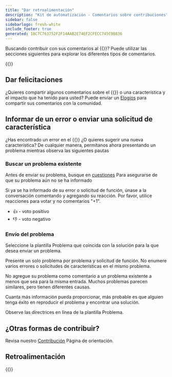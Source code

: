 ```yaml
---
title: "Dar retroalimentación"
description: "Kit de automatización - Comentarios sobre contribuciones"
sidebar: false
sidebarlogo: fresh-white
include_footer: true
generated: 18C7C763752F2F14AAB2E74EF2CFECC745C9B836
---
```


Buscando contribuir con sus comentarios al {{<product-name>}}? Puede utilizar las secciones siguientes para explorar los diferentes tipos de comentarios.

{{<toc>}}

## Dar felicitaciones

¿Quieres compartir algunos comentarios sobre el {{<product-name>}} o una característica y el impacto que ha tenido para usted? Puede enviar un [Elogios](https://github.com/microsoft/powercat-automation-kit/issues/new?assignees=&labels=automation-kit%2Ckudos&template=4-automation-kit-kudos.yml&title=%5BAutomation+Kit+-+Kudos%5D+Your+summary) para compartir sus comentarios con la comunidad.

## Informar de un error o enviar una solicitud de característica

¿Has encontrado un error en el {{<product-name>}} ¿O quieres sugerir una nueva característica? De cualquier manera, permítanos ahora presentando un problema mientras observa las siguientes pautas

### Buscar un problema existente

Antes de enviar su problema, busque en [cuestiones](https://github.com/microsoft/automation-kit/issues) Para asegurarse de que su problema aún no se ha informado

Si ya se ha informado de su error o solicitud de función, únase a la conversación comentando y agregando su reacción. Por favor, utilice reacciones para votar y no comentarios "+1".

- 👍 - voto positivo
- 👎 - voto negativo

### Envío del problema

Seleccione la plantilla Problema que coincida con la solución para la que desea enviar un problema.

Presente un solo problema por problema y solicitud de función. No enumere varios errores o solicitudes de características en el mismo problema.

No agregue su problema como comentario a un problema existente a menos que sea para la misma entrada. Muchos problemas parecen similares, pero tienen diferentes causas.

Cuanta más información pueda proporcionar, más probable es que alguien tenga éxito en reproducir el problema y encontrar una solución.

Observe las directrices en línea de la plantilla Problema.

## ¿Otras formas de contribuir?

Revisa nuestro [Contribución](/es/contribution) Página de orientación.

## Retroalimentación

{{<questions name="/content/es/contribution/feedback.json" completed="Gracias por proporcionar comentarios" showNavigationButtons="false" locale="es">}}
